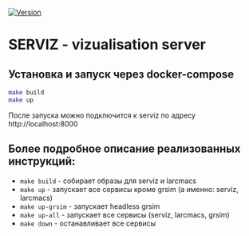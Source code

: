 [![Version](https://img.shields.io/badge/version-v0.2.0-informational)](https://github.com/SPBUnited/serviz/actions/workflows/auto-semver.yml)

# SERVIZ - vizualisation server

## Установка и запуск через docker-compose

```bash
make build
make up
```

После запуска можно подключится к serviz по адресу http://localhost:8000

## Более подробное описание реализованных инструкций:

- `make build` - собирает образы для serviz и larcmacs
- `make up` - запускает все сервисы кроме grsim (а именно: serviz, larcmacs)
- `make up-grsim` - запускает headless grsim
- `make up-all` - запускает все сервисы (serviz, larcmacs, grsim)
- `make down` - останавливает все сервисы
